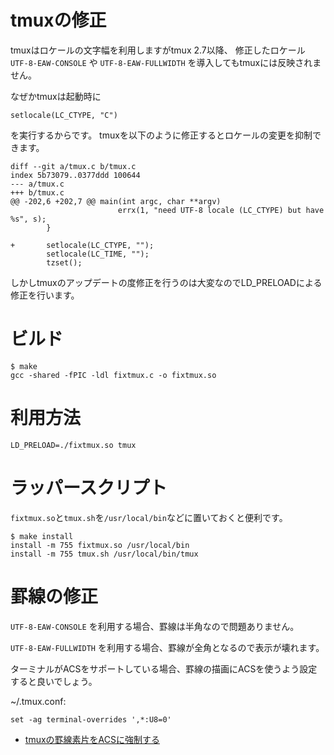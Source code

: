# tmuxの修正

tmuxはロケールの文字幅を利用しますがtmux 2.7以降、
修正したロケール `UTF-8-EAW-CONSOLE` や `UTF-8-EAW-FULLWIDTH`
を導入してもtmuxには反映されません。

なぜかtmuxは起動時に

```
setlocale(LC_CTYPE, "C")
```

を実行するからです。
tmuxを以下のように修正するとロケールの変更を抑制できます。

~~~
diff --git a/tmux.c b/tmux.c
index 5b73079..0377ddd 100644
--- a/tmux.c
+++ b/tmux.c
@@ -202,6 +202,7 @@ main(int argc, char **argv)
                        errx(1, "need UTF-8 locale (LC_CTYPE) but have %s", s);
        }

+       setlocale(LC_CTYPE, "");
        setlocale(LC_TIME, "");
        tzset();
~~~

しかしtmuxのアップデートの度修正を行うのは大変なのでLD_PRELOADによる修正を行います。

# ビルド

```
$ make
gcc -shared -fPIC -ldl fixtmux.c -o fixtmux.so
```

# 利用方法

```
LD_PRELOAD=./fixtmux.so tmux
```

# ラッパースクリプト

`fixtmux.so`と`tmux.sh`を`/usr/local/bin`などに置いておくと便利です。

```
$ make install
install -m 755 fixtmux.so /usr/local/bin
install -m 755 tmux.sh /usr/local/bin/tmux
```

# 罫線の修正

`UTF-8-EAW-CONSOLE` を利用する場合、罫線は半角なので問題ありません。

`UTF-8-EAW-FULLWIDTH` を利用する場合、罫線が全角となるので表示が壊れます。

ターミナルがACSをサポートしている場合、罫線の描画にACSを使うよう設定すると良いでしょう。

~/.tmux.conf:

~~~
set -ag terminal-overrides ',*:U8=0'
~~~

* [tmuxの罫線素片をACSに強制する](https://qiita.com/yanma/items/2644e6db6f3bcf249690)

